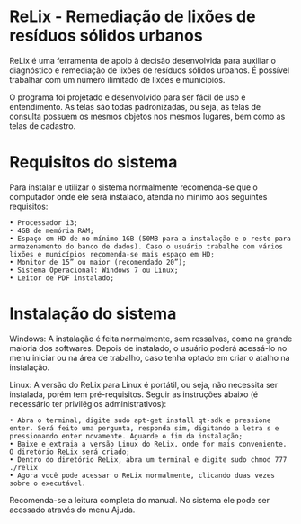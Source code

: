 # ReLix - Remediação de lixões de resíduos sólidos urbanos

ReLix é uma ferramenta de apoio à decisão desenvolvida para auxiliar o diagnóstico e remediação de lixões de resíduos sólidos urbanos. É possível trabalhar com um número ilimitado de lixões e municípios.

O programa foi projetado e desenvolvido para ser fácil de uso e entendimento. As telas são todas padronizadas, ou seja, as telas de consulta possuem os mesmos objetos nos mesmos lugares, bem como as telas de cadastro. 

# Requisitos do sistema

Para instalar e utilizar o sistema normalmente recomenda-se que o computador onde ele será instalado, atenda no mínimo aos seguintes requisitos:

    • Processador i3;
    • 4GB de memória RAM;
    • Espaço em HD de no mínimo 1GB (50MB para a instalação e o resto para armazenamento do banco de dados). Caso o usuário trabalhe com vários lixões e municípios recomenda-se mais espaço em HD;
    • Monitor de 15” ou maior (recomendado 20”);
    • Sistema Operacional: Windows 7 ou Linux;
    • Leitor de PDF instalado;

 # Instalação do sistema

Windows: A instalação é feita normalmente, sem ressalvas, como na grande maioria dos softwares. Depois de instalado, o usuário poderá acessá-lo no menu iniciar ou na área de trabalho, caso tenha optado em criar o atalho na instalação. 

Linux: A versão do ReLix para Linux é portátil, ou seja, não necessita ser instalada, porém tem pré-requisitos. Seguir as instruções abaixo (é necessário ter privilégios administrativos):

    • Abra o terminal, digite sudo apt-get install qt-sdk e pressione enter. Será feito uma pergunta, responda sim, digitando a letra s e pressionando enter novamente. Aguarde o fim da instalação;
    • Baixe e extraia a versão Linux do ReLix, onde for mais conveniente. O diretório ReLix será criado;
    • Dentro do diretório ReLix, abra um terminal e digite sudo chmod 777 ./relix
    • Agora você pode acessar o ReLix normalmente, clicando duas vezes sobre o executável.

Recomenda-se a leitura completa do manual. No sistema ele pode ser acessado através do menu Ajuda.
